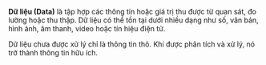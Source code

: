 **Dữ liệu (Data)** là tập hợp các thông tin hoặc giá trị thu được từ quan sát, đo lường hoặc thu thập. Dữ liệu có thể tồn tại dưới nhiều dạng như số, văn bản, hình ảnh, âm thanh, video hoặc tín hiệu điện tử.

Dữ liệu chưa được xử lý chỉ là thông tin thô. Khi được phân tích và xử lý, nó trở thành thông tin hữu ích.